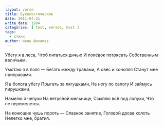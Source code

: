 ```yaml
---
layout: verse
title: Буколистическое
date: 2011-04-21
write_date: 1994
categories: [ text, verses, best ]
tags:
  - стихи
author: Иван Шихалев
---
```

Убегу я в леса,
Чтоб питаться дичью
И полёвок потрясать
Собственным величьем.

Умотаю я в поля —
Бегать между травами,
А овёс и конопля
Станут мне приправами.

Я в болота убегу
Прыгать за лягушками,
На ногу по сапогу
И займусь пирушками.

Намелю я чепухи
На ветря́ной мельнице,
Ссыплю всё под лопухи,
Что не перемелется.

На конюшне чушь пороть —
Славное занятие,
Головой дрова колоть
Нелегко мне, братия.
